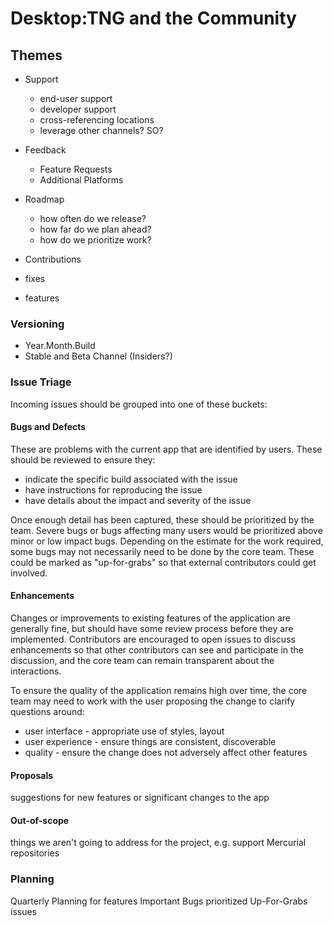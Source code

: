 # Desktop:TNG and the Community

## Themes

 - Support
   - end-user support
   - developer support
   - cross-referencing locations
   - leverage other channels? SO?

 - Feedback
   - Feature Requests
   - Additional Platforms

 - Roadmap
   - how often do we release?
   - how far do we plan ahead?
   - how do we prioritize work?

 - Contributions
  - fixes
  - features

### Versioning

 - Year.Month.Build
 - Stable and Beta Channel (Insiders?)

### Issue Triage

Incoming issues should be grouped into one of these buckets:

#### Bugs and Defects

These are problems with the current app that are identified by users. These
should be reviewed to ensure they:

 - indicate the specific build associated with the issue
 - have instructions for reproducing the issue
 - have details about the impact and severity of the issue

Once enough detail has been captured, these should be prioritized by the team.
Severe bugs or bugs affecting many users would be prioritized above minor or low
impact bugs. Depending on the estimate for the work required, some bugs may not
necessarily need to be done by the core team. These could be marked as
"up-for-grabs" so that external contributors could get involved.

#### Enhancements

Changes or improvements to existing features of the application are generally
fine, but should have some review process before they are implemented.
Contributors are encouraged to open issues to discuss enhancements so that
other contributors can see and participate in the discussion, and the core team
can remain transparent about the interactions.

To ensure the quality of the application remains high over time, the core team
may need to work with the user proposing the change to clarify questions around:

 - user interface - appropriate use of styles, layout
 - user experience - ensure things are consistent, discoverable
 - quality - ensure the change does not adversely affect other features

#### Proposals

suggestions for new features or significant changes to the app

#### Out-of-scope

things we aren't going to address for the project, e.g. support Mercurial repositories

### Planning

Quarterly Planning for features
Important Bugs prioritized
Up-For-Grabs issues
